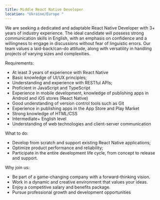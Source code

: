 ```yaml
---
title: Middle React Native Developer
location: "Ukraine/Europe "
---
```



We are seeking a dedicated and adaptable React Native Developer with 3+ years of industry experience. The ideal candidate will possess strong communication skills in English, with an emphasis on confidence and a willingness to engage in discussions without fear of linguistic errors. Our team values a laid-back/can-do attitude, along with versatility in handling projects of varying sizes and complexities.

Requirements:

* At least 3 years of experience with React Native
* Basic knowledge of UI/UX principles;
* Understanding and experience with RESTful APIs;
* Proficient in JavaScript and TypeScript
* Experience in mobile development, knowledge of publishing apps in Android and iOS stores (React Native)
* Good understanding of version control tools such as Git
* Experience in publishing apps in the App Store and Play Market
* Strong knowledge of HTML/CSS
* Intermediate+ English level
* Understanding of web technologies and client-server communication

What to do:

* Develop from scratch and support existing React Native applications;
* Optimize product performance and reliability;
* Participate in the entire development life cycle, from concept to release and support.

Why join us:

* Be part of a game-changing company with a forward-thinking vision.
* Work in a dynamic and creative environment that values your ideas.
* Enjoy a competitive salary and benefits package.
* Pursue professional growth and development opportunities